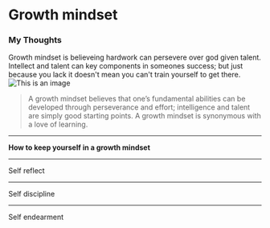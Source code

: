 # Growth mindset 
### My Thoughts
Growth mindset is believeing hardwork can persevere over god given talent. Intellect and talent can key components in someones success; but just because you lack it doesn't mean you can't train yourself to get there. 
![This is an image](https://miro.medium.com/max/1332/1*PQBc8JCD5yu4x2wxCCGU1g.png)
> A growth mindset believes that one’s fundamental abilities can be developed through perseverance and effort; intelligence and talent are simply good starting points. A growth mindset is synonymous with a love of learning.

---

**How to keep yourself in a growth mindset** 

---

Self reflect

---

Self discipline 

---

Self endearment 
